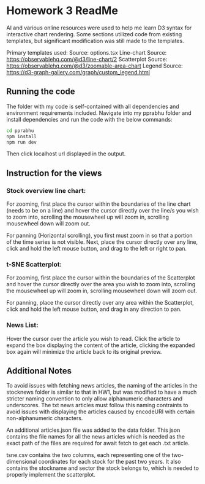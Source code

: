 # Homework 3 ReadMe

AI and various online resources were used to help me learn D3 syntax for interactive chart rendering. 
Some sections utilized code from existing templates, but significant modification was still made to the templates. 

Primary templates used:
Source: options.tsx
Line-chart Source: https://observablehq.com/@d3/line-chart/2
Scatterplot Source: https://observablehq.com/@d3/zoomable-area-chart
Legend Source: https://d3-graph-gallery.com/graph/custom_legend.html

## Running the code

The folder with my code is self-contained with all dependencies and environment requirements included. 
Navigate into my pprabhu folder and install dependencies and run the code with the below commands:

```bash
cd pprabhu
npm install
npm run dev
```
Then click localhost url displayed in the output. 

## Instruction for the views
### Stock overview line chart: 
For zooming, first place the cursor within the boundaries of the line chart (needs to be on a line) and hover the cursor directly over the line/s you wish to zoom into, scrolling the mousewheel up will zoom in, scrolling mousewheel down will zoom out. 

For panning (Horizontal scrolling), you first must zoom in so that a portion of the time series is not visible. Next, place the cursor directly over any line, click and hold the left mouse button, and drag to the left or right to pan. 

### t-SNE Scatterplot: 
For zooming, first place the cursor within the boundaries of the Scatterplot and hover the cursor directly over the area you wish to zoom into, scrolling the mousewheel up will zoom in, scrolling mousewheel down will zoom out. 

For panning, place the cursor directly over any area within the Scatterplot, click and hold the left mouse button, and drag in any direction to pan. 

### News List: 
Hover the cursor over the article you wish to read. Click the article to expand the box displaying the content of the article, clicking the expanded box again will minimize the article back to its original preview. 

## Additional Notes
To avoid issues with fetching news articles, the naming of the articles in the stocknews folder is similar to that in HW1, but was modified to have a much stricter naming convention to only allow alphanumeric characters and underscores. The txt news articles must follow this naming contraints to avoid issues with displaying the articles caused by encodeURI with certain non-alphanumeric characters. 

An additional articles.json file was added to the data folder. This json contains the file names for all the news articles which is needed as the exact path of the files are required for await fetch to get each .txt article. 

tsne.csv contains the two columns, each representing one of the two-dimensional coordinates for each stock for the past two years. It also contains the stockname and sector the stock belongs to, which is needed to properly implement the scatterplot.  